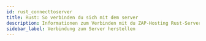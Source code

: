 ```yaml
---
id: rust_connecttoserver
title: Rust: So verbinden du sich mit dem server
description: Informationen zum Verbinden mit du ZAP-Hosting Rust-Server über die Konsole oder den Serverbrowser - ZAP-Hosting.com-Dokumentation
sidebar_label: Verbindung zum Server herstellen
---
```

